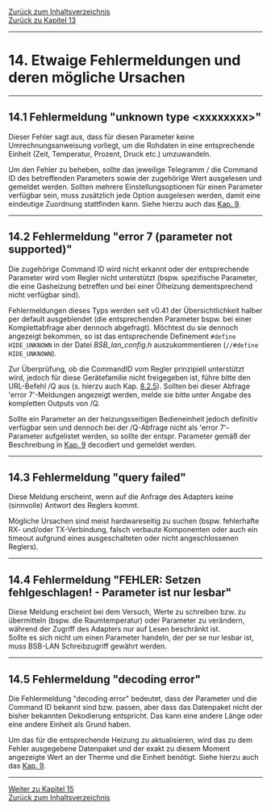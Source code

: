 [Zurück zum Inhaltsverzeichnis](inhaltsverzeichnis.md)  
[Zurück zu Kapitel 13](kap13.md)  
    
---
    
# 14. Etwaige Fehlermeldungen und deren mögliche Ursachen
    
---
    

## 14.1 Fehlermeldung "unknown type \<xxxxxxxx\>"

Dieser Fehler sagt aus, dass für diesen Parameter keine
Umrechnungsanweisung vorliegt, um die Rohdaten in eine entsprechende
Einheit (Zeit, Temperatur, Prozent, Druck etc.) umzuwandeln.

Um den Fehler zu beheben, sollte das jeweilige Telegramm / die Command
ID des betreffenden Parameters sowie der zugehörige Wert ausgelesen und
gemeldet werden. Sollten mehrere Einstellungsoptionen für einen
Parameter verfügbar sein, muss zusätzlich jede Option ausgelesen werden,
damit eine eindeutige Zuordnung stattfinden kann. Siehe hierzu auch das [Kap. 9](kap09.md).   
    
---
    

## 14.2 Fehlermeldung "error 7 (parameter not supported)"

Die zugehörige Command ID wird nicht erkannt oder der entsprechende
Parameter wird vom Regler nicht unterstützt (bspw. spezifische
Parameter, die eine Gasheizung betreffen und bei einer Ölheizung
dementsprechend nicht verfügbar sind).

Fehlermeldungen dieses Typs werden seit v0.41 der Übersichtlichkeit
halber per default ausgeblendet (die entsprechenden Parameter bspw. bei
einer Komplettabfrage aber dennoch abgefragt). Möchtest du sie dennoch
angezeigt bekommen, so ist das entsprechende Definement `#define
HIDE_UNKNOWN` in der Datei *BSB\_lan\_config.h* auszukommentieren
(`//#define HIDE_UNKNOWN`).

Zur Überprüfung, ob die CommandID vom Regler prinzipiell unterstützt
wird, jedoch für diese Gerätefamilie nicht freigegeben ist, führe bitte den URL-Befehl /Q aus (s. hierzu auch Kap. [8.2.5](kap08.md#825-überprüfen-auf-nicht-freigegebene-reglerspezifische-command-ids)). Sollten bei dieser Abfrage 'error 7'-Meldungen angezeigt werden, melde sie bitte unter Angabe des kompletten Outputs von /Q.  
    
Sollte ein Parameter an der heizungsseitigen Bedieneinheit jedoch definitiv verfügbar sein und dennoch bei der /Q-Abfrage nicht als 'error 7'-Parameter aufgelistet werden, so sollte der entspr. Parameter gemäß der Beschreibung in [Kap. 9](kap09.md) decodiert und gemeldet werden.  
  
---
    

## 14.3 Fehlermeldung "query failed"

Diese Meldung erscheint, wenn auf die Anfrage des Adapters keine
(sinnvolle) Antwort des Reglers kommt.

Mögliche Ursachen sind meist hardwareseitig zu suchen (bspw. fehlerhafte
RX- und/oder TX-Verbindung, falsch verbaute Komponenten oder auch ein
timeout aufgrund eines ausgeschalteten oder nicht angeschlossenen
Reglers).  
    
---
    

## 14.4 Fehlermeldung "FEHLER: Setzen fehlgeschlagen! - Parameter ist nur lesbar"

Diese Meldung erscheint bei dem Versuch, Werte zu schreiben bzw. zu
übermitteln (bspw. die Raumtemperatur) oder Parameter zu verändern,
während der Zugriff des Adapters nur auf Lesen beschränkt ist.  
Sollte es sich nicht um einen Parameter handeln, der per se nur lesbar ist, muss BSB-LAN Schreibzugriff gewährt werden.
     
    
---
        
## 14.5 Fehlermeldung "decoding error"  
  
Die Fehlermeldung "decoding error" bedeutet, dass der Parameter und die Command ID bekannt sind bzw. passen, aber dass das Datenpaket nicht der bisher bekannten Dekodierung entspricht. Das kann eine andere Länge oder eine andere Einheit als Grund haben.  
  
Um das für die entsprechende Heizung zu aktualisieren, wird das zu dem Fehler ausgegebene Datenpaket und der exakt zu diesem Moment angezeigte Wert an der Therme und die Einheit benötigt. Siehe hierzu auch das [Kap. 9](kap09.md).  
  
---
     
[Weiter zu Kapitel 15](kap15.md)      
[Zurück zum Inhaltsverzeichnis](inhaltsverzeichnis.md)   
    


